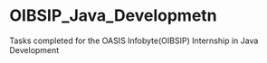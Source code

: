 # OIBSIP_Java_Developmetn
Tasks completed for the OASIS Infobyte(OIBSIP) Internship in Java Development
